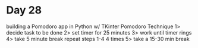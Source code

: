 # Day 28

building a Pomodoro app in Python w/ TKinter
Pomodoro Technique
1> decide task to be done
2> set timer for 25 minutes
3> work until timer rings
4> take 5 minute break
repeat steps 1-4 4 times
5> take a 15-30 min break
